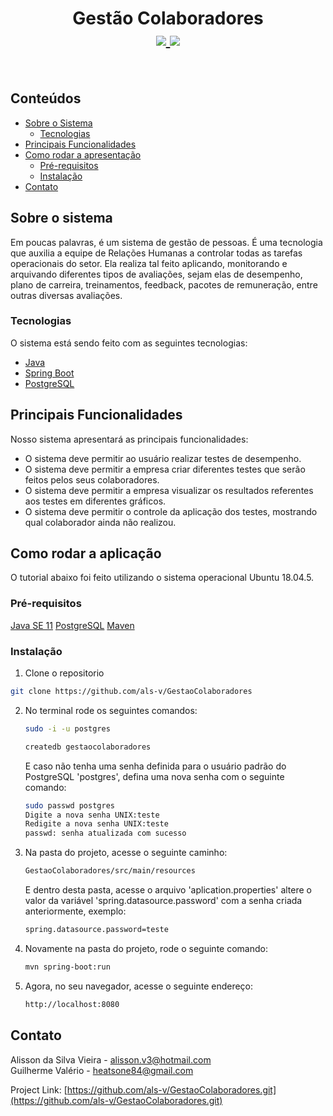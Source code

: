 <h1 align="center"> Gestão Colaboradores 
<div align="center">
<a href="https://travis-ci.com/github/als-v/GestaoColaboradores/builds">
<img  src="https://travis-ci.com/als-v/GestaoColaboradores.svg?branch=master">
</a>
<a href="https://sonarcloud.io/dashboard?id=gestaocolaboradores">
<img  src="https://sonarcloud.io/api/project_badges/measure?project=gestaocolaboradores&metric=alert_status">
</a>
</div>
</h1>
<br>


<!-- TABLE OF CONTENTS -->
## Conteúdos

* [Sobre o Sistema](#about-the-project)
  * [Tecnologias](#built-with)
* [Principais Funcionalidades](#features)
* [Como rodar a apresentação](#getting-started)
  * [Pré-requisitos](#prerequisites)
  * [Instalação](#installation)
* [Contato](#contact)



<!-- ABOUT THE PROJECT -->
## Sobre o sistema

Em poucas palavras, é um sistema de gestão de pessoas. É uma tecnologia que auxilia a equipe de Relações Humanas a controlar todas as tarefas operacionais do setor. Ela realiza tal feito aplicando, monitorando e arquivando diferentes tipos de avaliações, sejam elas de desempenho, plano de carreira, treinamentos, feedback, pacotes de remuneração, entre outras diversas avaliações.

### Tecnologias
O sistema está sendo feito com as seguintes tecnologias:
* [Java](https://www.java.com/)
* [Spring Boot](https://spring.io/projects/spring-boot)
* [PostgreSQL](https://www.postgresql.org/download/)


<!-- FEATURES -->
## Principais Funcionalidades
Nosso sistema apresentará as principais funcionalidades:
* O sistema deve permitir ao usuário realizar testes de desempenho.
* O sistema deve permitir a empresa criar diferentes testes que serão feitos pelos seus colaboradores.
* O sistema deve permitir a empresa visualizar os resultados referentes aos testes em diferentes gráficos.
* O sistema deve permitir o controle da aplicação dos testes, mostrando qual colaborador ainda não realizou.


<!-- GETTING STARTED -->
## Como rodar a aplicação

O tutorial abaixo foi feito utilizando o sistema operacional Ubuntu 18.04.5.

### Pré-requisitos

[Java SE 11](https://www.oracle.com/java/technologies/javase-downloads.html)
[PostgreSQL](https://www.postgresql.org/download/)
[Maven](https://maven.apache.org/)

### Instalação

1. Clone o repositorio
```sh
git clone https://github.com/als-v/GestaoColaboradores
```
2. No terminal rode os seguintes comandos:
	```sh
	sudo -i -u postgres
	```
	```sh
	createdb gestaocolaboradores
	```
	E caso não tenha uma senha definida para o usuário padrão do PostgreSQL 'postgres', defina uma nova senha com o seguinte comando:
	```sh
	sudo passwd postgres
	Digite a nova senha UNIX:teste
	Redigite a nova senha UNIX:teste
	passwd: senha atualizada com sucesso
	```
3. Na pasta do projeto, acesse o seguinte caminho: 
	```sh
	GestaoColaboradores/src/main/resources
	```
	E dentro desta pasta, acesse o arquivo 'aplication.properties' altere o valor da variável 'spring.datasource.password' com a senha criada anteriormente, exemplo:
	```sh
	spring.datasource.password=teste
	```
4. Novamente na pasta do projeto, rode o seguinte comando:
	```sh
	mvn spring-boot:run
	```
5. Agora, no seu navegador, acesse o seguinte endereço:	
	```sh	
	http://localhost:8080	
	```
<!-- USAGE EXAMPLES 
## Exemplo de uso
Colocar imagens aqui
-->
<!-- CONTACT -->
## Contato

Alisson da Silva Vieira - alisson.v3@hotmail.com  
Guilherme Valério - heatsone84@gmail.com

Project Link: [https://github.com/als-v/GestaoColaboradores.git](https://github.com/als-v/GestaoColaboradores.git)



